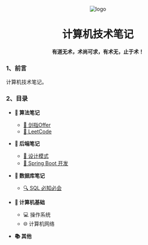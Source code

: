 <p align="center">
	<img alt="logo" src="https://img.zxdmy.com/2022/202205161733131.png">
</p>
<h1 align="center" >计算机技术笔记</h1>
<center><b>有道无术，术尚可求，有术无，止于术！</b></center>

### 1、前言

计算机技术笔记。

### 2、目录

+ **:orange_book: 算法笔记**

    + [:memo: 剑指Offer](/算法/剑指Offer/)
    + [:memo: LeetCode](/算法/LeetCode/)

+ **:notebook: 后端笔记**

    + [:art: 设计模式](/后端/设计模式/README.md)
    + [:rocket: Spring Boot 开发](/后端/Spring_Boot/README.md)

+ **:ledger: 数据库笔记**

    + [:mag: SQL 必知必会](/数据库/SQL必知必会/)

+ **:blue_book: 计算机基础**

    + :computer: 操作系统
    + :globe_with_meridians: 计算机网络

+ **:books: 其他**


